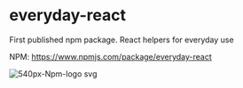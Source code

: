 # everyday-react
First published npm package. React helpers for everyday use

NPM: https://www.npmjs.com/package/everyday-react

![540px-Npm-logo svg](https://github.com/johnretsas/everyday-react/assets/35172535/d52a897f-973e-406f-bfa9-39c18b97549d)
